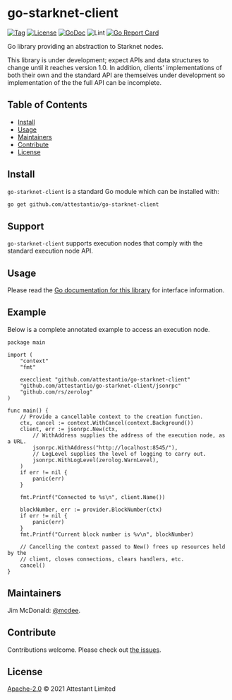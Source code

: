 # go-starknet-client

[![Tag](https://img.shields.io/github/tag/attestantio/go-starknet-client.svg)](https://github.com/attestantio/go-starknet-client/releases/)
[![License](https://img.shields.io/github/license/attestantio/go-starknet-client.svg)](LICENSE)
[![GoDoc](https://godoc.org/github.com/attestantio/go-starknet-client?status.svg)](https://godoc.org/github.com/attestantio/go-starknet-client)
![Lint](https://github.com/attestantio/go-starknet-client/workflows/golangci-lint/badge.svg)
[![Go Report Card](https://goreportcard.com/badge/github.com/attestantio/go-starknet-client)](https://goreportcard.com/report/github.com/attestantio/go-starknet-client)

Go library providing an abstraction to Starknet nodes.

This library is under development; expect APIs and data structures to change until it reaches version 1.0.  In addition, clients' implementations of both their own and the standard API are themselves under development so implementation of the the full API can be incomplete.

## Table of Contents

- [Install](#install)
- [Usage](#usage)
- [Maintainers](#maintainers)
- [Contribute](#contribute)
- [License](#license)

## Install

`go-starknet-client` is a standard Go module which can be installed with:

```sh
go get github.com/attestantio/go-starknet-client
```

## Support

`go-starknet-client` supports execution nodes that comply with the standard execution node API.

## Usage

Please read the [Go documentation for this library](https://godoc.org/github.com/attestantio/go-starknet-client) for interface information.

## Example

Below is a complete annotated example to access an execution node.

```
package main

import (
    "context"
    "fmt"

    execclient "github.com/attestantio/go-starknet-client"
    "github.com/attestantio/go-starknet-client/jsonrpc"
    "github.com/rs/zerolog"
)

func main() {
    // Provide a cancellable context to the creation function.
    ctx, cancel := context.WithCancel(context.Background())
    client, err := jsonrpc.New(ctx,
        // WithAddress supplies the address of the execution node, as a URL.
        jsonrpc.WithAddress("http://localhost:8545/"),
        // LogLevel supplies the level of logging to carry out.
        jsonrpc.WithLogLevel(zerolog.WarnLevel),
    )
    if err != nil {
        panic(err)
    }

    fmt.Printf("Connected to %s\n", client.Name())

    blockNumber, err := provider.BlockNumber(ctx)
    if err != nil {
        panic(err)
    }
    fmt.Printf("Current block number is %v\n", blockNumber)

    // Cancelling the context passed to New() frees up resources held by the
    // client, closes connections, clears handlers, etc.
    cancel()
}
```

## Maintainers

Jim McDonald: [@mcdee](https://github.com/mcdee).

## Contribute

Contributions welcome. Please check out [the issues](https://github.com/attestantio/go-starknet-client/issues).

## License

[Apache-2.0](LICENSE) © 2021 Attestant Limited
